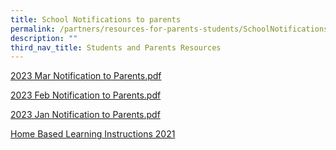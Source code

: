 ```yaml
---
title: School Notifications to parents
permalink: /partners/resources-for-parents-students/SchoolNotificationstoparents/
description: ""
third_nav_title: Students and Parents Resources
---
```

[2023 Mar Notification to Parents.pdf]()

[2023 Feb Notification to Parents.pdf](/files/Notification%20to%20Parents%20Feb%202023.pdf)


[2023 Jan Notification to Parents.pdf](/files/January%20Notification%20to%20Parents%202023.pdf)


<a href="/partners/resources-for-parents-students/home-based-learning-instructions-2021">Home Based Learning Instructions 2021</a>